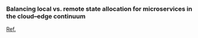 ###  Balancing local vs. remote state allocation for microservices in the cloud–edge continuum

[Ref.](https://doi.org/10.1016/j.pmcj.2023.101808)
